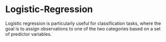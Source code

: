 # Logistic-Regression
Logistic regression is particularly useful for classification tasks, where the goal is to assign observations to one of the two categories based on a set of predictor variables.
